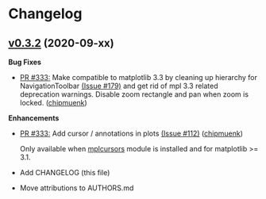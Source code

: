 # Changelog

## [v0.3.2](https://github.com/chipmuenk/pyfda/tree/v0.3.1) (2020-09-xx)

**Bug Fixes**
- [PR \#333:](https://github.com/chipmuenk/pull/333) Make compatible to matplotlib 3.3 by cleaning up hierarchy for NavigationToolbar
 [(Issue \#179)](https://github.com/chipmuenk/pyfda/issues/179) and get rid of mpl 3.3 related deprecation warnings. Disable zoom rectangle and pan when zoom is locked. 
([chipmuenk](https://github.com/chipmuenk))

**Enhancements**

- [PR \#333:](https://github.com/chipmuenk/pull/333) Add cursor / annotations in plots [(Issue \#112)](https://github.com/chipmuenk/issues/112) ([chipmuenk](https://github.com/chipmuenk))

  Only available when [mplcursors](https://mplcursors.readthedocs.io/) module is installed and for matplotlib >= 3.1. 

- Add CHANGELOG (this file)

- Move attributions to AUTHORS.md

